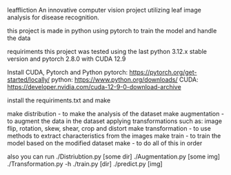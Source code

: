 leaffliction
An innovative computer vision project utilizing leaf image analysis for disease recognition.

this project is made in python using pytorch to train the model and handle the data

requiriments
this project was tested using the last python 3.12.x stable version and pytorch 2.8.0 with CUDA 12.9

Install CUDA, Pytorch and Python
pytorch: https://pytorch.org/get-started/locally/
python: https://www.python.org/downloads/
CUDA: https://developer.nvidia.com/cuda-12-9-0-download-archive

install the requiriments.txt and make

make distribution - to make the analysis of the dataset
make augmentation - to augment the data in the dataset applying transformations such as: image flip, rotation, skew, shear, crop and distort
make transformation - to use methods to extract characteristics from the images
make train - to train the model based on the modified dataset
make - to do all of this in order

also you can run 
./Distriubtion.py [some dir]
./Augmentation.py [some img]
./Transformation.py -h
./train.py [dir]
./predict.py [img]
